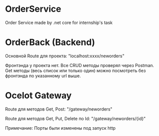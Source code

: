 # OrderService
 Order Service made by .net core for internship's task


# OrderBack (Backend)
Основной Route для проекта: "localhost:xxxx/neworders"

Фронтэнда у проекта нет. 
Все CRUD методы проверял через Postman.
Get методы (весь список или только один) можно посмотреть без фронтэнда по указанному url выше.

# Ocelot Gateway
Route для методов Get, Post: "/gateway/neworders"

Route для методов Get, Put, Delete по Id: "/gateway/neworders/{id}"

Примечание: Порты были изменены под запуск http
